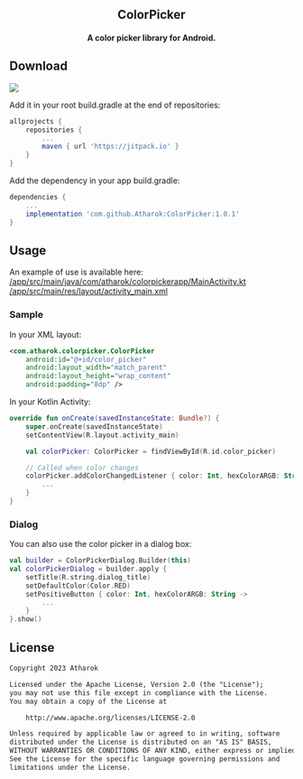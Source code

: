 ## <div align="center">ColorPicker</div>
#### <div align="center">A color picker library for Android.</div>

## Download

[![](https://jitpack.io/v/Atharok/ColorPicker.svg)](https://jitpack.io/#Atharok/ColorPicker)

Add it in your root build.gradle at the end of repositories:

```groovy
allprojects {
	repositories {
		...
		maven { url 'https://jitpack.io' }
	}
}
```

Add the dependency in your app build.gradle:

```groovy
dependencies {
	...
	implementation 'com.github.Atharok:ColorPicker:1.0.1'
}
```

## Usage

An example of use is available here:
[/app/src/main/java/com/atharok/colorpickerapp/MainActivity.kt](https://github.com/Atharok/ColorPicker/blob/main/app/src/main/java/com/atharok/colorpickerapp/MainActivity.kt)
[/app/src/main/res/layout/activity_main.xml](https://github.com/Atharok/ColorPicker/blob/main/app/src/main/res/layout/activity_main.xml)

### Sample

In your XML layout:

```xml
<com.atharok.colorpicker.ColorPicker
	android:id="@+id/color_picker"
	android:layout_width="match_parent"
	android:layout_height="wrap_content"
	android:padding="8dp" />
```

In your Kotlin Activity:

```kotlin
override fun onCreate(savedInstanceState: Bundle?) {
	super.onCreate(savedInstanceState)
	setContentView(R.layout.activity_main)

	val colorPicker: ColorPicker = findViewById(R.id.color_picker)

	// Called when color changes
	colorPicker.addColorChangedListener { color: Int, hexColorARGB: String ->
		...
	}
}
```

### Dialog

You can also use the color picker in a dialog box:

```kotlin
val builder = ColorPickerDialog.Builder(this)
val colorPickerDialog = builder.apply {
	setTitle(R.string.dialog_title)
	setDefaultColor(Color.RED)
	setPositiveButton { color: Int, hexColorARGB: String ->
		...
	}
}.show()
```

## License

```txt
Copyright 2023 Atharok

Licensed under the Apache License, Version 2.0 (the "License");
you may not use this file except in compliance with the License.
You may obtain a copy of the License at

	http://www.apache.org/licenses/LICENSE-2.0

Unless required by applicable law or agreed to in writing, software
distributed under the License is distributed on an "AS IS" BASIS,
WITHOUT WARRANTIES OR CONDITIONS OF ANY KIND, either express or implied.
See the License for the specific language governing permissions and
limitations under the License.
```

